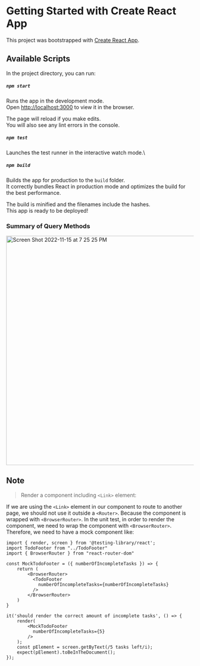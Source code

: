 # Getting Started with Create React App

This project was bootstrapped with [Create React App](https://create-react-app.dev/).

## Available Scripts

In the project directory, you can run:

##### `npm start`

Runs the app in the development mode.\
Open [http://localhost:3000](http://localhost:3000) to view it in the browser.

The page will reload if you make edits.\
You will also see any lint errors in the console.

##### `npm test`

Launches the test runner in the interactive watch mode.\

##### `npm build`

Builds the app for production to the `build` folder.\
It correctly bundles React in production mode and optimizes the build for the best performance.

The build is minified and the filenames include the hashes.\
This app is ready to be deployed!


### Summary of Query Methods

<img width="616" alt="Screen Shot 2022-11-15 at 7 25 25 PM" src="https://user-images.githubusercontent.com/7660220/202076479-a3048101-dc7a-4f6c-9cf2-9f953ef013cc.png">


## Note

> Render a component including `<Link>` element:

If we are using the `<Link>` element in our component to route to another page, we should not use it outside a `<Router>`. Because the component is wrapped with `<BrowserRouter>`. In the unit test, in order to render the component, we need to wrap the component with `<BrowserRouter>`. Therefore, we need to have a mock component like:

```tsx
import { render, screen } from '@testing-library/react';
import TodoFooter from "../TodoFooter"
import { BrowserRouter } from "react-router-dom"

const MockTodoFooter = ({ numberOfIncompleteTasks }) => {
    return (
        <BrowserRouter>
          <TodoFooter 
            numberOfIncompleteTasks={numberOfIncompleteTasks}
          />
        </BrowserRouter>
    )
}

it('should render the correct amount of incomplete tasks', () => {
    render(
        <MockTodoFooter 
          numberOfIncompleteTasks={5}
        />
    );
    const pElement = screen.getByText(/5 tasks left/i);
    expect(pElement).toBeInTheDocument();
});
```